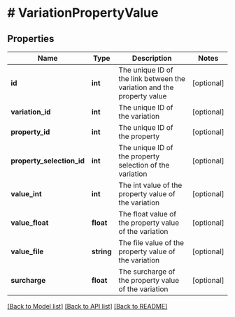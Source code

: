 # # VariationPropertyValue

## Properties

Name | Type | Description | Notes
------------ | ------------- | ------------- | -------------
**id** | **int** | The unique ID of the link between the variation and the property value | [optional]
**variation_id** | **int** | The unique ID of the variation | [optional]
**property_id** | **int** | The unique ID of the property | [optional]
**property_selection_id** | **int** | The unique ID of the property selection of the variation | [optional]
**value_int** | **int** | The int value of the property value of the variation | [optional]
**value_float** | **float** | The float value of the property value of the variation | [optional]
**value_file** | **string** | The file value of the property value of the variation | [optional]
**surcharge** | **float** | The surcharge of the property value of the variation | [optional]

[[Back to Model list]](../../README.md#models) [[Back to API list]](../../README.md#endpoints) [[Back to README]](../../README.md)

